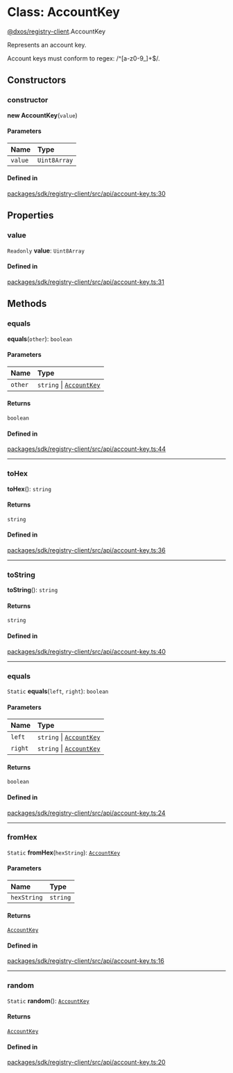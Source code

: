 # Class: AccountKey

[@dxos/registry-client](../modules/dxos_registry_client.md).AccountKey

Represents an account key.

Account keys must conform to regex: /^[a-z0-9_]+$/.

## Constructors

### constructor

**new AccountKey**(`value`)

#### Parameters

| Name | Type |
| :------ | :------ |
| `value` | `Uint8Array` |

#### Defined in

[packages/sdk/registry-client/src/api/account-key.ts:30](https://github.com/dxos/dxos/blob/db8188dae/packages/sdk/registry-client/src/api/account-key.ts#L30)

## Properties

### value

 `Readonly` **value**: `Uint8Array`

#### Defined in

[packages/sdk/registry-client/src/api/account-key.ts:31](https://github.com/dxos/dxos/blob/db8188dae/packages/sdk/registry-client/src/api/account-key.ts#L31)

## Methods

### equals

**equals**(`other`): `boolean`

#### Parameters

| Name | Type |
| :------ | :------ |
| `other` | `string` \| [`AccountKey`](dxos_registry_client.AccountKey.md) |

#### Returns

`boolean`

#### Defined in

[packages/sdk/registry-client/src/api/account-key.ts:44](https://github.com/dxos/dxos/blob/db8188dae/packages/sdk/registry-client/src/api/account-key.ts#L44)

___

### toHex

**toHex**(): `string`

#### Returns

`string`

#### Defined in

[packages/sdk/registry-client/src/api/account-key.ts:36](https://github.com/dxos/dxos/blob/db8188dae/packages/sdk/registry-client/src/api/account-key.ts#L36)

___

### toString

**toString**(): `string`

#### Returns

`string`

#### Defined in

[packages/sdk/registry-client/src/api/account-key.ts:40](https://github.com/dxos/dxos/blob/db8188dae/packages/sdk/registry-client/src/api/account-key.ts#L40)

___

### equals

`Static` **equals**(`left`, `right`): `boolean`

#### Parameters

| Name | Type |
| :------ | :------ |
| `left` | `string` \| [`AccountKey`](dxos_registry_client.AccountKey.md) |
| `right` | `string` \| [`AccountKey`](dxos_registry_client.AccountKey.md) |

#### Returns

`boolean`

#### Defined in

[packages/sdk/registry-client/src/api/account-key.ts:24](https://github.com/dxos/dxos/blob/db8188dae/packages/sdk/registry-client/src/api/account-key.ts#L24)

___

### fromHex

`Static` **fromHex**(`hexString`): [`AccountKey`](dxos_registry_client.AccountKey.md)

#### Parameters

| Name | Type |
| :------ | :------ |
| `hexString` | `string` |

#### Returns

[`AccountKey`](dxos_registry_client.AccountKey.md)

#### Defined in

[packages/sdk/registry-client/src/api/account-key.ts:16](https://github.com/dxos/dxos/blob/db8188dae/packages/sdk/registry-client/src/api/account-key.ts#L16)

___

### random

`Static` **random**(): [`AccountKey`](dxos_registry_client.AccountKey.md)

#### Returns

[`AccountKey`](dxos_registry_client.AccountKey.md)

#### Defined in

[packages/sdk/registry-client/src/api/account-key.ts:20](https://github.com/dxos/dxos/blob/db8188dae/packages/sdk/registry-client/src/api/account-key.ts#L20)
